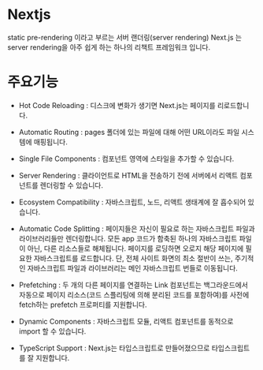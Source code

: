 # Nextjs

static pre-rendering 이라고 부르는 서버 랜더링(server rendering)
Next.js 는 server rendering을 아주 쉽게 하는 하나의 리책트 프레임워크 입니다.

# 주요기능

- Hot Code Reloading : 디스크에 변화가 생기면 Next.js는 페이지를 리로드합니다.

- Automatic Routing : pages 폴더에 있는 파일에 대해 어떤 URL이라도 파일 시스템에 매핑됩니다.

- Single File Components : 컴포넌트 영역에 스타일을 추가할 수 있습니다.

- Server Rendering : 클라이언트로 HTML을 전송하기 전에 서버에서 리액트 컴포넌트를 렌더링할 수 있습니다.

- Ecosystem Compatibility : 자바스크립트, 노드, 리액트 생태계에 잘 흡수되어 있습니다.

- Automatic Code Splitting : 페이지들은 자신이 필요로 하는 자바스크립트 파일과 라이브러리들만 렌더링합니다. 모든 app 코드가 함축된 하나의 자바스크립트 파일이 아닌, 다른 리소스들로 해체됩니다. 페이지를 로딩하면 오로지 해당 페이지에 필요한 자바스크립트를 로드합니다. 단, 전체 사이트 화면의 최소 절반이 쓰는, 주기적인 자바스크립트 파일과 라이브러리는 메인 자바스크립트 번들로 이동됩니다.

- Prefetching : 두 개의 다른 페이지를 연결하는 Link 컴포넌트는 백그라운드에서 자동으로 페이지 리소스(코드 스플리팅에 의해 분리된 코드를 포함하여)를 사전에 fetch하는 prefetch 프로퍼티를 지원합니다.

- Dynamic Components : 자바스크립트 모듈, 리액트 컴포넌트를 동적으로 import 할 수 있습니다.

- TypeScript Support : Next.js는 타입스크립트로 만들어졌으므로 타입스크립트를 잘 지원합니다.

